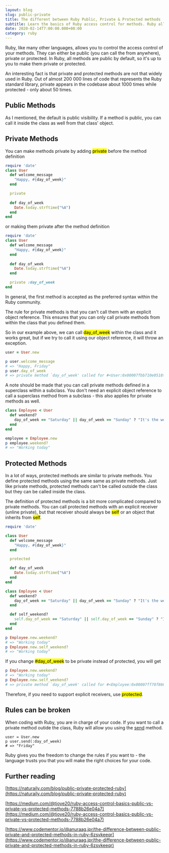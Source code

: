 ```yaml
---
layout: blog
slug: public-private
title: The different between Ruby Public, Private & Protected methods
subtitle: Learn the basics of Ruby access control for methods. Ruby allows you to control the visibility of your methods using three options - public, private and protected.
date: 2020-02-14T7:00:00.000+00:00
category: ruby
---
```


Ruby, like many other languages, allows you to control the access control of your methods. They can either be public (you can call the from anywhere), private or protected. In Ruby, all methods are public by default, so it's up to you to make them private or protected.

An interesting fact is that private and protected methods are not that widely used in Ruby. Out of almost 200 000 lines of code that represents the Ruby standard library, private appears in the codebase about 1000 times while protected - only about 50 times.

## Public Methods

As I mentioned, the default is public visibility. If a method is public, you can call it inside the class as well from that class' object.

## Private Methods

You can make methods private by adding <mark>private</mark> before the method definition

```ruby
require 'date'
class User
  def welcome_message
    "Happy, #{day_of_week}"
  end

  private
  
  def day_of_week
    Date.today.strftime("%A")
  end
end
```

or making them private after the method definition

```ruby
require 'date'
class User
  def welcome_message
    "Happy, #{day_of_week}"
  end
  
  def day_of_week
    Date.today.strftime("%A")
  end

  private :day_of_week
end
```

In general, the first method is accepted as the preferred syntax within the Ruby community.

The rule for private methods is that you can't call them with an explicit object reference. This ensures that you can only call private methods from within the class that you defined them.

So in our example above, we can call <mark>day_of_week</mark> within the class and it works great, but if we try to call it using our object reference, it will throw an exception.

```ruby
user = User.new

p user.welcome_message
# => "Happy, Friday"
p user.day_of_week
# => private method `day_of_week' called for #<User:0x00007fbb710e0518> (NoMethodError)
```

A note should be made that you can call private methods defined in a superclass within a subclass. You don't need an explicit object reference to call a superclass method from a subclass - this also applies for private methods as well.

```ruby
class Employee < User
  def weekend?
    day_of_week == "Saturday" || day_of_week == "Sunday" ? "It's the weekend!" : "Working today"
  end
end

employee = Employee.new
p employee.weekend?
# => "Working today"
```

## Protected Methods

In a lot of ways, protected methods are similar to private methods. You define protected methods using the same same as private methods. Just like private methods, protected methods can't be called outside the class but they can be called inside the class.

The definition of protected methods is a bit more complicated compared to private methods. You can call protected methods with an explicit receiver (unline private), but that receiver should always be <mark>self</mark> or an object that inherits from <mark>self</mark>.

```ruby
require 'date'

class User
  def welcome_message
    "Happy, #{day_of_week}"
  end

  protected

  def day_of_week
    Date.today.strftime("%A")
  end
end

class Employee < User
  def weekend?
    day_of_week == "Saturday" || day_of_week == "Sunday" ? "It's the weekend!" : "Working today"
  end

  def self_weekend?
    self.day_of_week == "Saturday" || self.day_of_week == "Sunday" ? "It's the weekend!" : "Working today"
  end
end

p Employee.new.weekend?
# => "Working today"
p Employee.new.self_weekend?
# => "Working today"
```

If you change <mark>#day_of_week</mark> to be private instead of protected, you will get

```ruby
p Employee.new.weekend?
# => "Working today"
p Employee.new.self_weekend?
# => private method `day_of_week' called for #<Employee:0x00007ff70f866f38> (NoMethodError)
```

Therefore, if you need to support explicit receivers, use <mark>protected</mark>.

## Rules can be broken

When coding with Ruby, you are in charge of your code. If you want to call a private method outide the class, Ruby will allow you using the <a href="https://apidock.com/ruby/Object/send" target="_blank">send</a> method.

```
user = User.new
p user.send(:day_of_week)
# => "Friday"
```

Ruby gives you the freedom to change the rules if you want to - the language trusts you that you will make the right choices for your code.

## Further reading

[https://naturaily.com/blog/public-private-protected-ruby](https://naturaily.com/blog/public-private-protected-ruby)

[https://medium.com/@tjoye20/ruby-access-control-basics-public-vs-private-vs-protected-methods-7788b26e04a7](https://medium.com/@tjoye20/ruby-access-control-basics-public-vs-private-vs-protected-methods-7788b26e04a7)

[https://www.codementor.io/@anuraag.jpr/the-difference-between-public-private-and-protected-methods-in-ruby-6zsvkeeqr](https://www.codementor.io/@anuraag.jpr/the-difference-between-public-private-and-protected-methods-in-ruby-6zsvkeeqr)